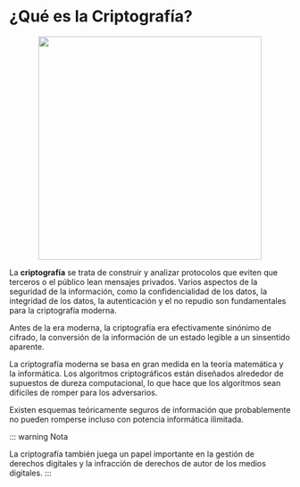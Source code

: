 # ¿Qué es la Criptografía?

<center>
    <img src="https://switchtech.com/wp-content/uploads/2018/02/BRUTE-FORCE-01-1-600x600.png" width="400">
</center>

La **criptografía** se trata de construir y analizar protocolos que eviten que terceros o el público lean mensajes privados. Varios aspectos de la seguridad de la información, como la confidencialidad de los datos, la integridad de los datos, la autenticación y el no repudio son fundamentales para la criptografía moderna.

Antes de la era moderna, la criptografía era efectivamente sinónimo de cifrado, la conversión de la información de un estado legible a un sinsentido aparente.

La criptografía moderna se basa en gran medida en la teoría matemática y la informática. Los algoritmos criptográficos están diseñados alrededor de supuestos de dureza computacional, lo que hace que los algoritmos sean difíciles de romper para los adversarios.

Existen esquemas teóricamente seguros de información que probablemente no pueden romperse incluso con potencia informática ilimitada.

::: warning Nota

La criptografía también juega un papel importante en la gestión de derechos digitales y la infracción de derechos de autor de los medios digitales.
:::